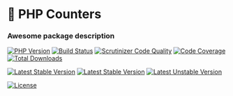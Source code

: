 # 🧮 PHP Counters
### Awesome package description

[![PHP Version](https://img.shields.io/packagist/php-v/alecrabbit/php-counters.svg)](https://php.net)
[![Build Status](https://travis-ci.org/alecrabbit/php-counters.svg?branch=master)](https://travis-ci.org/alecrabbit/php-counters)
[![Scrutinizer Code Quality](https://scrutinizer-ci.com/g/alecrabbit/php-counters/badges/quality-score.png?b=master)](https://scrutinizer-ci.com/g/alecrabbit/php-counters/?branch=master)
[![Code Coverage](https://scrutinizer-ci.com/g/alecrabbit/php-counters/badges/coverage.png?b=master)](https://scrutinizer-ci.com/g/alecrabbit/php-counters/?branch=master)
[![Total Downloads](https://poser.pugx.org/alecrabbit/php-counters/downloads)](https://packagist.org/packages/alecrabbit/php-counters)

[![Latest Stable Version](https://poser.pugx.org/alecrabbit/php-counters/v/stable)](https://packagist.org/packages/alecrabbit/php-counters)
[![Latest Stable Version](https://img.shields.io/packagist/v/alecrabbit/php-counters.svg)](https://packagist.org/packages/alecrabbit/php-counters)
[![Latest Unstable Version](https://poser.pugx.org/alecrabbit/php-counters/v/unstable)](https://packagist.org/packages/alecrabbit/php-counters)

[![License](https://poser.pugx.org/alecrabbit/php-counters/license)](https://packagist.org/packages/alecrabbit/php-counters)
